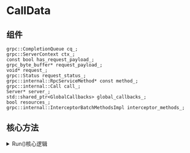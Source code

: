 # CallData

## 组件

    grpc::CompletionQueue cq_;
    grpc::ServerContext ctx_;
    const bool has_request_payload_;
    grpc_byte_buffer* request_payload_;
    void* request_;
    grpc::Status request_status_;
    grpc::internal::RpcServiceMethod* const method_;
    grpc::internal::Call call_;
    Server* server_;
    std::shared_ptr<GlobalCallbacks> global_callbacks_;
    bool resources_;
    grpc::internal::InterceptorBatchMethodsImpl interceptor_methods_;

## 核心方法

<details>

<summary>
Run()核心逻辑
</summary>

```
void Run(const std::shared_ptr<GlobalCallbacks>& global_callbacks,
             bool resources) {
      global_callbacks_ = global_callbacks;
      resources_ = resources;

      interceptor_methods_.SetCall(&call_);
      interceptor_methods_.SetReverse();
      // Set interception point for RECV INITIAL METADATA
      interceptor_methods_.AddInterceptionHookPoint(
          grpc::experimental::InterceptionHookPoints::
              POST_RECV_INITIAL_METADATA);
      interceptor_methods_.SetRecvInitialMetadata(&ctx_.client_metadata_);

      if (has_request_payload_) {
        // Set interception point for RECV MESSAGE
        auto* handler = resources_ ? method_->handler()
                                   : server_->resource_exhausted_handler_.get();
        request_ = handler->Deserialize(call_.call(), request_payload_,
                                        &request_status_, nullptr);

        request_payload_ = nullptr;
        interceptor_methods_.AddInterceptionHookPoint(
            grpc::experimental::InterceptionHookPoints::POST_RECV_MESSAGE);
        interceptor_methods_.SetRecvMessage(request_, nullptr);
      }

      if (interceptor_methods_.RunInterceptors(
              [this]() { ContinueRunAfterInterception(); })) {
                //实际调用包装的方法的地方
        ContinueRunAfterInterception();
      } else {
        // There were interceptors to be run, so ContinueRunAfterInterception
        // will be run when interceptors are done.
      }
    }
```
ContinueRunAfterInterception() 调用方法
```
    void ContinueRunAfterInterception() {
      {
        ctx_.BeginCompletionOp(&call_, nullptr, nullptr);
        global_callbacks_->PreSynchronousRequest(&ctx_);
        auto* handler = resources_ ? method_->handler()
                                   : server_->resource_exhausted_handler_.get();
        handler->RunHandler(grpc::internal::MethodHandler::HandlerParameter(
            &call_, &ctx_, request_, request_status_, nullptr, nullptr));
        request_ = nullptr;
        global_callbacks_->PostSynchronousRequest(&ctx_);

        cq_.Shutdown();

        grpc::internal::CompletionQueueTag* op_tag = ctx_.GetCompletionOpTag();
        cq_.TryPluck(op_tag, gpr_inf_future(GPR_CLOCK_REALTIME));

        /* Ensure the cq_ is shutdown */
        grpc::DummyTag ignored_tag;
        GPR_ASSERT(cq_.Pluck(&ignored_tag) == false);
      }
      delete this;
    }
```
</details>